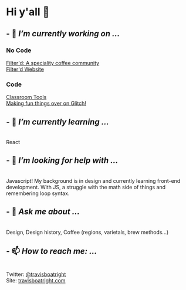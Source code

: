 # Hi y'all 👋

## - 🔭 <em>I’m currently working on ...</em><br>
### No Code<br>
<a href="https://cofffee.glideapp.io">Filter'd: A speciality coffee community</a><br>
<a href="https://filterd.xyz">Filter'd Website</a><br>
### Code<br>
<a href="https://github.com/TravisBoatright/classroom-tools">Classroom Tools</a><br>
<a href="https://glitch.com/@travisboatright">Making fun things over on Glitch!</a><br>

## - 🌱 <em>I’m currently learning ...</em>
<br>React

## - 🤔 <em>I’m looking for help with ...</em>
<br>Javascript! My background is in design and currently learning front-end development. With JS, a struggle with the math side of things and remembering loop syntax.

## - 💬 <em>Ask me about ...</em>
<br>Design, Design history, Coffee (regions, varietals, brew methods...)

## - 📫 <em>How to reach me: ...</em>
<br>Twitter: <a href="https://www.twitter.com/travisboatright" target="_blank">@travisboatright</a>
<br>Site: <a href="https://travisboatright.com" target="_blank">travisboatright.com</a>

